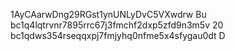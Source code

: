 1AyCAarwDng29RGst1ynUNLyDvC5VXwdrw Bu
bc1q4lqtrvnr7895rrc67j3fmchf2dxp5zfd9n3m5v 20
bc1qdws354rseqqxpj7fmjyhq0nfme5x4sfygau0dt D
